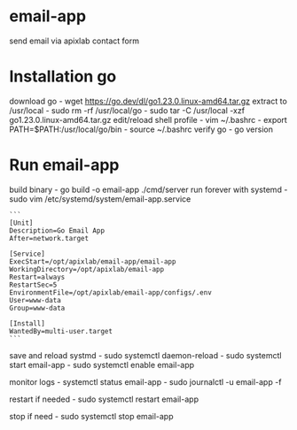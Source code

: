 # email-app
send email via apixlab contact form 

# Installation go 
download go 
    - wget https://go.dev/dl/go1.23.0.linux-amd64.tar.gz
extract to /usr/local
    - sudo rm -rf /usr/local/go
    - sudo tar -C /usr/local -xzf go1.23.0.linux-amd64.tar.gz
edit/reload shell profile 
    - vim ~/.bashrc
    - export PATH=$PATH:/usr/local/go/bin
    - source ~/.bashrc
verify go 
    - go version

# Run email-app
build binary
    - go build -o email-app ./cmd/server
run forever with systemd
    - sudo vim /etc/systemd/system/email-app.service
    
    ```
    [Unit]
    Description=Go Email App
    After=network.target

    [Service]
    ExecStart=/opt/apixlab/email-app/email-app
    WorkingDirectory=/opt/apixlab/email-app
    Restart=always
    RestartSec=5
    EnvironmentFile=/opt/apixlab/email-app/configs/.env
    User=www-data
    Group=www-data

    [Install]
    WantedBy=multi-user.target
    ```
save and reload systmd
    - sudo systemctl daemon-reload
    - sudo systemctl start email-app
    - sudo systemctl enable email-app

monitor logs
    - systemctl status email-app
    - sudo journalctl -u email-app -f

restart if needed
    - sudo systemctl restart email-app

stop if need 
    - sudo systemctl stop email-app